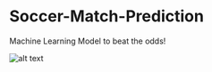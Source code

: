 # Soccer-Match-Prediction

Machine Learning Model to beat the odds!

![alt text](https://github.com/Ziggaman/Soccer-Match-Prediction/blob/master/Tableau/Coverpage.png)
